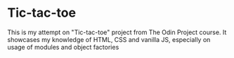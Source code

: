 # Tic-tac-toe
This is my attempt on "Tic-tac-toe" project from The Odin Project course. It showcases my knowledge of HTML, CSS and vanilla JS, especially on usage of modules and object factories
